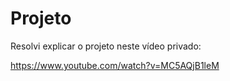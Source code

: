 # Projeto

Resolvi explicar o projeto neste vídeo privado:

https://www.youtube.com/watch?v=MC5AQjB1leM


